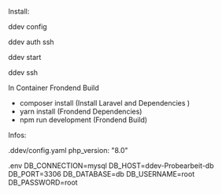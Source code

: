 Install:

ddev config 

ddev auth ssh

ddev start

ddev ssh

In Container Frondend Build
* composer install (Install Laravel and Dependencies )
* yarn install (Frondend Dependencies)
* npm run development (Frondend Build)


Infos:

.ddev/config.yaml
php_version: "8.0" 

.env 
DB_CONNECTION=mysql
DB_HOST=ddev-Probearbeit-db
DB_PORT=3306
DB_DATABASE=db
DB_USERNAME=root
DB_PASSWORD=root
